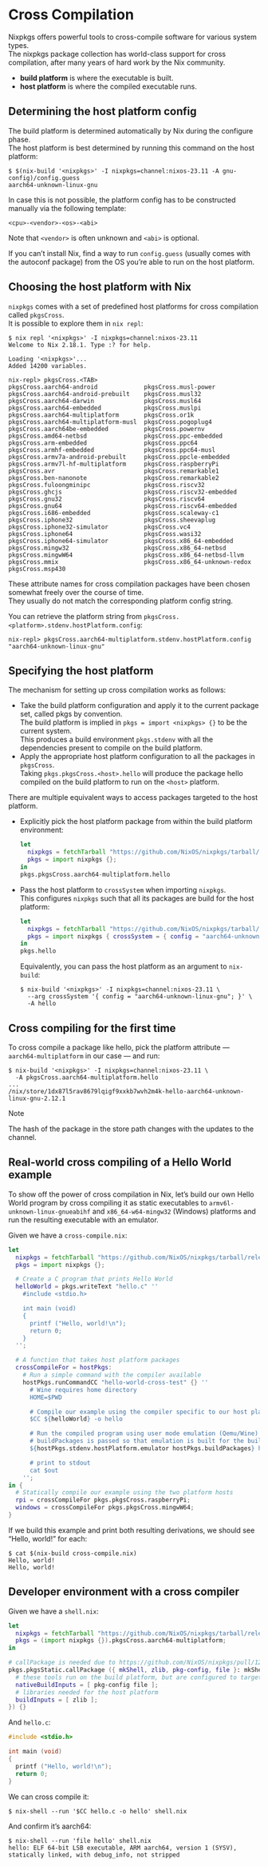 # Cross Compilation
Nixpkgs offers powerful tools to cross-compile software for various system types.\
The nixpkgs package collection has world-class support for cross compilation, after many years of hard work by the Nix community.
+ **build platform** is where the executable is built.
+ **host platform** is where the compiled executable runs.
  
## Determining the host platform config
The build platform is determined automatically by Nix during the configure phase.\
The host platform is best determined by running this command on the host platform:
```shell
$ $(nix-build '<nixpkgs>' -I nixpkgs=channel:nixos-23.11 -A gnu-config)/config.guess
aarch64-unknown-linux-gnu
```
In case this is not possible, the platform config has to be constructed manually via the following template:
```
<cpu>-<vendor>-<os>-<abi>
```
Note that `<vendor>` is often unknown and `<abi>` is optional.

If you can’t install Nix, find a way to run `config.guess` (usually comes with the autoconf package) from the OS you’re able to run on the host platform.

## Choosing the host platform with Nix
`nixpkgs` comes with a set of predefined host platforms for cross compilation called `pkgsCross`.\
It is possible to explore them in `nix repl`:
```shell
$ nix repl '<nixpkgs>' -I nixpkgs=channel:nixos-23.11
Welcome to Nix 2.18.1. Type :? for help.

Loading '<nixpkgs>'...
Added 14200 variables.

nix-repl> pkgsCross.<TAB>
pkgsCross.aarch64-android             pkgsCross.musl-power
pkgsCross.aarch64-android-prebuilt    pkgsCross.musl32
pkgsCross.aarch64-darwin              pkgsCross.musl64
pkgsCross.aarch64-embedded            pkgsCross.muslpi
pkgsCross.aarch64-multiplatform       pkgsCross.or1k
pkgsCross.aarch64-multiplatform-musl  pkgsCross.pogoplug4
pkgsCross.aarch64be-embedded          pkgsCross.powernv
pkgsCross.amd64-netbsd                pkgsCross.ppc-embedded
pkgsCross.arm-embedded                pkgsCross.ppc64
pkgsCross.armhf-embedded              pkgsCross.ppc64-musl
pkgsCross.armv7a-android-prebuilt     pkgsCross.ppcle-embedded
pkgsCross.armv7l-hf-multiplatform     pkgsCross.raspberryPi
pkgsCross.avr                         pkgsCross.remarkable1
pkgsCross.ben-nanonote                pkgsCross.remarkable2
pkgsCross.fuloongminipc               pkgsCross.riscv32
pkgsCross.ghcjs                       pkgsCross.riscv32-embedded
pkgsCross.gnu32                       pkgsCross.riscv64
pkgsCross.gnu64                       pkgsCross.riscv64-embedded
pkgsCross.i686-embedded               pkgsCross.scaleway-c1
pkgsCross.iphone32                    pkgsCross.sheevaplug
pkgsCross.iphone32-simulator          pkgsCross.vc4
pkgsCross.iphone64                    pkgsCross.wasi32
pkgsCross.iphone64-simulator          pkgsCross.x86_64-embedded
pkgsCross.mingw32                     pkgsCross.x86_64-netbsd
pkgsCross.mingwW64                    pkgsCross.x86_64-netbsd-llvm
pkgsCross.mmix                        pkgsCross.x86_64-unknown-redox
pkgsCross.msp430
```
These attribute names for cross compilation packages have been chosen somewhat freely over the course of time.\
They usually do not match the corresponding platform config string.

You can retrieve the platform string from `pkgsCross.<platform>.stdenv.hostPlatform.config`:
```shell
nix-repl> pkgsCross.aarch64-multiplatform.stdenv.hostPlatform.config
"aarch64-unknown-linux-gnu"
```

## Specifying the host platform
The mechanism for setting up cross compilation works as follows:
+ Take the build platform configuration and apply it to the current package set, called pkgs by convention.\
  The build platform is implied in `pkgs = import <nixpkgs> {}` to be the current system.\
  This produces a build environment `pkgs.stdenv` with all the dependencies present to compile on the build platform.
+ Apply the appropriate host platform configuration to all the packages in `pkgsCross`.\
  Taking `pkgs.pkgsCross.<host>.hello` will produce the package hello compiled on the build platform to run on the `<host>` platform.

There are multiple equivalent ways to access packages targeted to the host platform.
+ Explicitly pick the host platform package from within the build platform environment:
  ```nix
  let
    nixpkgs = fetchTarball "https://github.com/NixOS/nixpkgs/tarball/release-23.11";
    pkgs = import nixpkgs {};
  in
  pkgs.pkgsCross.aarch64-multiplatform.hello
  ```
+ Pass the host platform to `crossSystem` when importing `nixpkgs`.\
  This configures `nixpkgs` such that all its packages are build for the host platform:
  ```nix
  let
    nixpkgs = fetchTarball "https://github.com/NixOS/nixpkgs/tarball/release-23.11";
    pkgs = import nixpkgs { crossSystem = { config = "aarch64-unknown-linux-gnu"; }; };
  in
  pkgs.hello
  ```
  Equivalently, you can pass the host platform as an argument to `nix-build`:
  ```shell
  $ nix-build '<nixpkgs>' -I nixpkgs=channel:nixos-23.11 \
    --arg crossSystem '{ config = "aarch64-unknown-linux-gnu"; }' \
    -A hello
  ```

## Cross compiling for the first time
To cross compile a package like hello, pick the platform attribute — `aarch64-multiplatform` in our case — and run:
```shell
$ nix-build '<nixpkgs>' -I nixpkgs=channel:nixos-23.11 \
  -A pkgsCross.aarch64-multiplatform.hello
...
/nix/store/1dx87l5rav8679lqigf9xxkb7wvh2m4k-hello-aarch64-unknown-linux-gnu-2.12.1
```

> [!NOTE]
> The hash of the package in the store path changes with the updates to the channel.

## Real-world cross compiling of a Hello World example
To show off the power of cross compilation in Nix, let’s build our own Hello World program by cross compiling it as static executables to `armv6l-unknown-linux-gnueabihf` and `x86_64-w64-mingw32` (Windows) platforms and run the resulting executable with an emulator.

Given we have a `cross-compile.nix`:
```nix
let
  nixpkgs = fetchTarball "https://github.com/NixOS/nixpkgs/tarball/release-23.11";
  pkgs = import nixpkgs {};

  # Create a C program that prints Hello World
  helloWorld = pkgs.writeText "hello.c" ''
    #include <stdio.h>

    int main (void)
    {
      printf ("Hello, world!\n");
      return 0;
    }
  '';

  # A function that takes host platform packages
  crossCompileFor = hostPkgs:
    # Run a simple command with the compiler available
    hostPkgs.runCommandCC "hello-world-cross-test" {} ''
      # Wine requires home directory
      HOME=$PWD

      # Compile our example using the compiler specific to our host platform
      $CC ${helloWorld} -o hello

      # Run the compiled program using user mode emulation (Qemu/Wine)
      # buildPackages is passed so that emulation is built for the build platform
      ${hostPkgs.stdenv.hostPlatform.emulator hostPkgs.buildPackages} hello > $out

      # print to stdout
      cat $out
    '';
in {
  # Statically compile our example using the two platform hosts
  rpi = crossCompileFor pkgs.pkgsCross.raspberryPi;
  windows = crossCompileFor pkgs.pkgsCross.mingwW64;
}
```
If we build this example and print both resulting derivations, we should see “Hello, world!” for each:
```shell
$ cat $(nix-build cross-compile.nix)
Hello, world!
Hello, world!
```

## Developer environment with a cross compiler
Given we have a `shell.nix`:
```nix
let
  nixpkgs = fetchTarball "https://github.com/NixOS/nixpkgs/tarball/release-23.11";
  pkgs = (import nixpkgs {}).pkgsCross.aarch64-multiplatform;
in

# callPackage is needed due to https://github.com/NixOS/nixpkgs/pull/126844
pkgs.pkgsStatic.callPackage ({ mkShell, zlib, pkg-config, file }: mkShell {
  # these tools run on the build platform, but are configured to target the host platform
  nativeBuildInputs = [ pkg-config file ];
  # libraries needed for the host platform
  buildInputs = [ zlib ];
}) {}
```
And `hello.c`:
```c
#include <stdio.h>

int main (void)
{
  printf ("Hello, world!\n");
  return 0;
}
```
We can cross compile it:
```shell
$ nix-shell --run '$CC hello.c -o hello' shell.nix
```
And confirm it’s aarch64:
```shell
$ nix-shell --run 'file hello' shell.nix
hello: ELF 64-bit LSB executable, ARM aarch64, version 1 (SYSV), statically linked, with debug_info, not stripped
```
